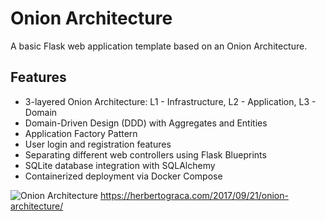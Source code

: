 # Onion Architecture

A basic Flask web application template based on an Onion Architecture.

## Features
- 3-layered Onion Architecture: L1 - Infrastructure, L2 - Application, L3 - Domain
- Domain-Driven Design (DDD) with Aggregates and Entities
- Application Factory Pattern
- User login and registration features
- Separating different web controllers using Flask Blueprints
- SQLite database integration with SQLAlchemy
- Containerized deployment via Docker Compose

![Onion Architecture](https://herbertograca.com/wp-content/uploads/2017/03/2008-onion-architecture5.png)
https://herbertograca.com/2017/09/21/onion-architecture/
